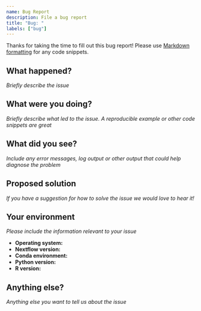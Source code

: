 ```yaml
---
name: Bug Report
description: File a bug report
title: "Bug: "
labels: ["bug"]
---
```


Thanks for taking the time to fill out this bug report!
Please use [Markdown formatting](https://docs.github.com/en/get-started/writing-on-github/getting-started-with-writing-and-formatting-on-github/basic-writing-and-formatting-syntax#quoting-code) for any code snippets.

## What happened?

_Briefly describe the issue_

## What were you doing?

_Briefly describe what led to the issue. A reproducible example or other code snippets are great_

## What did you see?

_Include any error messages, log output or other output that could help diagnose the problem_

## Proposed solution

_If you have a suggestion for how to solve the issue we would love to hear it!_

## Your environment

_Please include the information relevant to your issue_

- **Operating system:**
- **Nextflow version:**
- **Conda environment:**
- **Python version:**
- **R version:**

## Anything else?

_Anything else you want to tell us about the issue_
